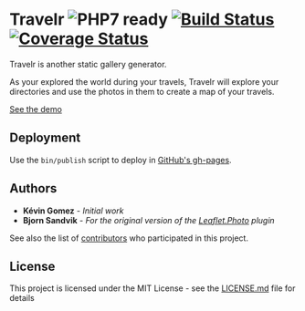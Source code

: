 # Travelr ![PHP7 ready](https://img.shields.io/badge/PHP7-ready-green.svg) [![Build Status](https://travis-ci.org/K-Phoen/travelr.svg?branch=master)](https://travis-ci.org/K-Phoen/travelr) [![Coverage Status](https://coveralls.io/repos/github/K-Phoen/travelr/badge.svg?branch=master)](https://coveralls.io/github/K-Phoen/travelr?branch=master)

Travelr is another static gallery generator.

As your explored the world during your travels, Travelr will explore your
directories and use the photos in them to create a map of your travels.

[See the demo](http://blog.kevingomez.fr/travelr/)

## Deployment

Use the `bin/publish` script to deploy in [GitHub's gh-pages](https://pages.github.com/).

## Authors

* **Kévin Gomez** - *Initial work*
* **Bjorn Sandvik** - *For the original version of the [Leaflet.Photo](https://github.com/turban/Leaflet.Photo) plugin*

See also the list of [contributors](https://github.com/K-Phoen/travelr/graphs/contributors) who participated in this project.

## License

This project is licensed under the MIT License - see the [LICENSE.md](LICENSE.md) file for details
